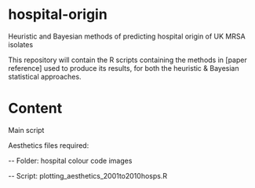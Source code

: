 # hospital-origin
Heuristic and Bayesian methods of predicting hospital origin of UK MRSA isolates

This repository will contain the R scripts containing the methods in [paper reference] used to produce its results, for both the heuristic & Bayesian statistical approaches.

# Content
Main script

Aesthetics files required:

-- Folder: hospital colour code images

-- Script: plotting_aesthetics_2001to2010hosps.R
